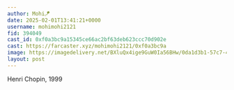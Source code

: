 ```yaml
---
author: Mohi🪁
date: 2025-02-01T13:41:21+0000
username: mohimohi2121
fid: 394049
cast_id: 0xf0a3bc9a15345ce66ac2bf63deb623ccc70d902e
cast: https://farcaster.xyz/mohimohi2121/0xf0a3bc9a
image: https://imagedelivery.net/BXluQx4ige9GuW0Ia56BHw/0da1d3b1-57c7-403c-5846-c0e5c5384800/original
layout: post
---
```


Henri Chopin, 1999

<img src='https://imagedelivery.net/BXluQx4ige9GuW0Ia56BHw/0da1d3b1-57c7-403c-5846-c0e5c5384800/original' alt='' referrerpolicy='no-referrer'/>
